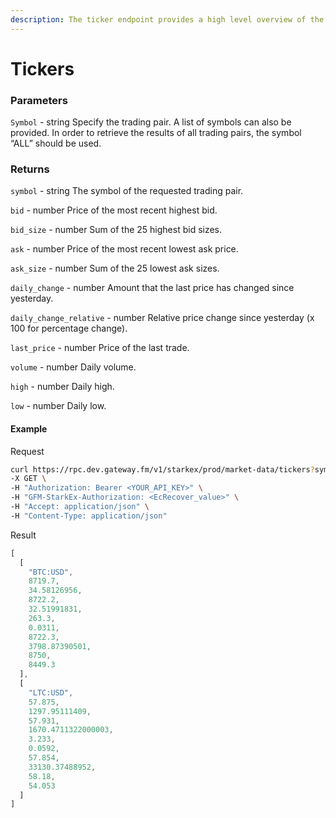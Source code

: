 ```yaml
---
description: The ticker endpoint provides a high level overview of the state of the market for a specified pairs. It shows the current best bid and ask, the last traded price, as well as information on the daily volume and price movement over the last day.
---
```


# **Tickers**

### **Parameters**

`Symbol` - string
Specify the trading pair. A list of symbols can also be provided. In order to retrieve the results of all trading pairs, the symbol “ALL” should be used.

### **Returns**

`symbol` - string
The symbol of the requested trading pair.

`bid` - number
Price of the most recent highest bid.

`bid_size` - number
Sum of the 25 highest bid sizes.

`ask` - number
Price of the most recent lowest ask price.

`ask_size` - number
Sum of the 25 lowest ask sizes.

`daily_change` - number
Amount that the last price has changed since yesterday.

`daily_change_relative` - number
Relative price change since yesterday (x 100 for percentage change).

`last_price` - number
Price of the last trade.

`volume` - number
Daily volume.

`high` - number
Daily high.

`low` - number
Daily low.

#### **Example**

Request

```bash
curl https://rpc.dev.gateway.fm/v1/starkex/prod/market-data/tickers?symbols=ETH:USDT \
-X GET \
-H "Authorization: Bearer <YOUR_API_KEY>" \
-H "GFM-StarkEx-Authorization: <EcRecover_value>" \
-H "Accept: application/json" \
-H "Content-Type: application/json"
```


Result

```javascript
[
  [
    "BTC:USD",
    8719.7,
    34.58126956,
    8722.2,
    32.51991831,
    263.3,
    0.0311,
    8722.3,
    3798.87390501,
    8750,
    8449.3
  ],
  [
    "LTC:USD",
    57.875,
    1297.95111409,
    57.931,
    1670.4711322000003,
    3.233,
    0.0592,
    57.854,
    33130.37488952,
    58.18,
    54.053
  ]
]
```